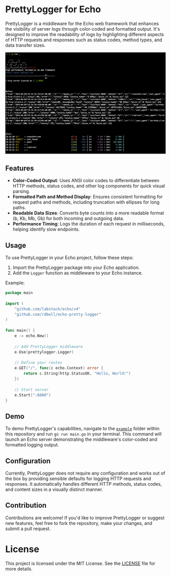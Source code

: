 # PrettyLogger for Echo

PrettyLogger is a middleware for the Echo web framework that enhances the visibility of server logs through color-coded and formatted output. It's designed to improve the readability of logs by highlighting different aspects of HTTP requests and responses such as status codes, method types, and data transfer sizes.

![PrettyLogger Screenshot](assets/screenshot.png)

## Features

- **Color-Coded Output**: Uses ANSI color codes to differentiate between HTTP methods, status codes, and other log components for quick visual parsing.
- **Formatted Path and Method Display**: Ensures consistent formatting for request paths and methods, including truncation with ellipses for long paths.
- **Readable Data Sizes**: Converts byte counts into a more readable format (b, Kb, Mb, Gb) for both incoming and outgoing data.
- **Performance Timing**: Logs the duration of each request in milliseconds, helping identify slow endpoints.

## Usage

To use PrettyLogger in your Echo project, follow these steps:

1. Import the PrettyLogger package into your Echo application.
2. Add the `Logger` function as middleware to your Echo instance.

Example:

```go
package main

import (
    "github.com/labstack/echo/v4"
    "github.com/rdbell/echo-pretty-logger"
)

func main() {
    e := echo.New()

    // Add PrettyLogger middleware
    e.Use(prettylogger.Logger)

    // Define your routes
    e.GET("/", func(c echo.Context) error {
        return c.String(http.StatusOK, "Hello, World!")
    })

    // Start server
    e.Start(":8080")
}
```

## Demo

To demo PrettyLogger's capabilities, navigate to the [`example`](/example) folder within this repository and run `go run main.go` in your terminal. This command will launch an Echo server demonstrating the middleware's color-coded and formatted logging output.

## Configuration

Currently, PrettyLogger does not require any configuration and works out of the box by providing sensible defaults for logging HTTP requests and responses. It automatically handles different HTTP methods, status codes, and content sizes in a visually distinct manner.

## Contribution

Contributions are welcome! If you'd like to improve PrettyLogger or suggest new features, feel free to fork the repository, make your changes, and submit a pull request.

# License

This project is licensed under the MIT License. See the [LICENSE](/LICENSE) file for more details.

